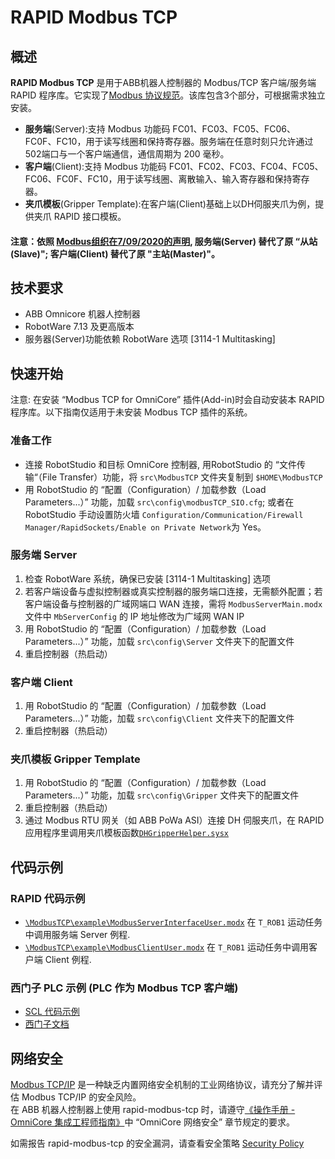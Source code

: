 # RAPID Modbus TCP

## 概述
**RAPID Modbus TCP** 是用于ABB机器人控制器的 Modbus/TCP 客户端/服务端 RAPID 程序库。它实现了[Modbus 协议规范](https://modbus.org/docs/Modbus_Application_Protocol_V1_1b3.pdf)。该库包含3个部分，可根据需求独立安装。
  
- **服务端**(Server):支持 Modbus 功能码 FC01、FC03、FC05、FC06、FC0F、FC10，用于读写线圈和保持寄存器。服务端在任意时刻只允许通过502端口与一个客户端通信，通信周期为 200 毫秒。     
- **客户端**(Client):支持 Modbus 功能码 FC01、FC02、FC03、FC04、FC05、FC06、FC0F、FC10，用于读写线圈、离散输入、输入寄存器和保持寄存器。 
- **夹爪模板**(Gripper Template):在客户端(Client)基础上以DH伺服夹爪为例，提供夹爪 RAPID 接口模板。
#### 注意：依照 [Modbus组织在7/09/2020的声明](https://www.modbus.org/news/modbus-organization-replaces-master-slave-with-client-server), **服务端**(Server) 替代了原 “从站(Slave)"; **客户端**(Client) 替代了原 "主站(Master)"。

## 技术要求  
- ABB Omnicore 机器人控制器  
- RobotWare 7.13 及更高版本
- 服务器(Server)功能依赖 RobotWare 选项 [3114-1 Multitasking]

## 快速开始
注意: 在安装 “Modbus TCP for OmniCore” 插件(Add-in)时会自动安装本 RAPID 程序库。以下指南仅适用于未安装 Modbus TCP 插件的系统。
### 准备工作
- 连接 RobotStudio 和目标 OmniCore 控制器, 用RobotStudio 的 “文件传输“（File Transfer）功能，将 `src\ModbusTCP` 文件夹复制到 `$HOME\ModbusTCP`
- 用 RobotStudio 的 “配置（Configuration）/ 加载参数（Load Parameters...）” 功能，加载 `src\config\modbusTCP_SIO.cfg`; 或者在 RobotStudio 手动设置防火墙 `Configuration/Communication/Firewall Manager/RapidSockets/Enable on Private Network`为 Yes。

### 服务端 Server
1. 检查 RobotWare 系统，确保已安装 [3114-1 Multitasking] 选项
2. 若客户端设备与虚拟控制器或真实控制器的服务端口连接，无需额外配置；若客户端设备与控制器的广域网端口 WAN 连接，需将 `ModbusServerMain.modx` 文件中 `MbServerConfig` 的 IP 地址修改为广域网 WAN IP
3. 用 RobotStudio 的 “配置（Configuration）/ 加载参数（Load Parameters...）” 功能，加载 `src\config\Server` 文件夹下的配置文件
4. 重启控制器（热启动）

### 客户端 Client
1. 用 RobotStudio 的 “配置（Configuration）/ 加载参数（Load Parameters...）” 功能，加载 `src\config\Client` 文件夹下的配置文件
2. 重启控制器（热启动）

### 夹爪模板 Gripper Template
1. 用 RobotStudio 的 “配置（Configuration）/ 加载参数（Load Parameters...）” 功能，加载 `src\config\Gripper` 文件夹下的配置文件
2. 重启控制器（热启动）
3. 通过 Modbus RTU 网关（如 ABB PoWa ASI）连接 DH 伺服夹爪，在 RAPID 应用程序里调用夹爪模板函数[`DHGripperHelper.sysx`](https://github.com/ABB-RARO/rapid-modbus-tcp/blob/main/src/ModbusTCP/gripper/DHGripperHelper.sysx) 

## 代码示例
### RAPID 代码示例
- [`\ModbusTCP\example\ModbusServerInterfaceUser.modx`](https://github.com/ABB-RARO/rapid-modbus-tcp/blob/main/src/ModbusTCP/example/ModbusServerInterfaceUser.modx) 在 `T_ROB1` 运动任务中调用服务端 Server 例程. 
- [`\ModbusTCP\example\ModbusClientUser.modx`](https://github.com/ABB-RARO/rapid-modbus-tcp/blob/main/src/ModbusTCP/example/ModbusTCPClientUser.modx) 在 `T_ROB1` 运动任务中调用客户端 Client 例程. 

### 西门子 PLC 示例 (PLC 作为 Modbus TCP 客户端)
- [SCL 代码示例](https://github.com/ABB-RARO/rapid-modbus-tcp/blob/main/SCL_example.md)
- [西门子文档](https://support.industry.siemens.com/cs/cn/zh/view/109782521)

## 网络安全
[Modbus TCP/IP](https://modbus.org/faq.php) 是一种缺乏内置网络安全机制的工业网络协议，请充分了解并评估 Modbus TCP/IP 的安全风险。  
在 ABB 机器人控制器上使用 rapid-modbus-tcp 时，请遵守[《操作手册 - OmniCore 集成工程师指南》](https://search.abb.com/library/Download.aspx?DocumentID=3HAC065037-010&LanguageCode=zh&DocumentPartId=&Action=Launch)中 “OmniCore 网络安全” 章节规定的要求。

如需报告 rapid-modbus-tcp 的安全漏洞，请查看安全策略 [Security Policy](https://github.com/ABB-RARO/rapid-modbus-tcp/blob/main/SECURITY.md) 
